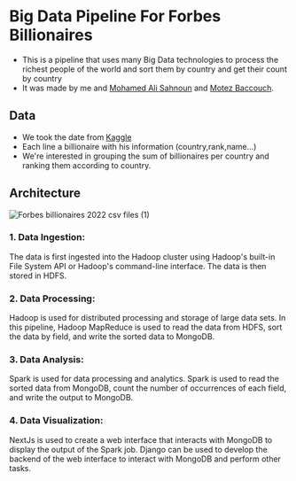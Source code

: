 # Big Data Pipeline For Forbes Billionaires

- This is a pipeline that uses many Big Data technologies to process the richest people of the world and sort them by country and get their count by country
- It was made by me and [Mohamed Ali Sahnoun](https://github.com/dalideco) and [Motez Baccouch](https://github.com/motez-baccouch).

## Data
- We took the date  from [Kaggle](https://www.kaggle.com/datasets/shrikrishnaparab/forbes-billionaires-and-companies-2022?resource=download)
- Each line a billionaire with his information (country,rank,name...)
- We're interested in grouping the sum of billionaires per country and ranking them according to country.

## Architecture
![Forbes billionaires 2022 csv files (1)](https://user-images.githubusercontent.com/30242595/222467508-2b3ea271-461d-4ffc-8522-fff5e7d3bb26.png)

### 1. Data Ingestion:
The data is first ingested into the Hadoop cluster using Hadoop's built-in File System API or Hadoop's command-line interface. The data is then stored in HDFS.

### 2. Data Processing:
Hadoop is used for distributed processing and storage of large data sets. In this pipeline, Hadoop MapReduce is used to read the data from HDFS, sort the data by field, and write the sorted data to MongoDB.

### 3. Data Analysis:
Spark is used for data processing and analytics. Spark is used to read the sorted data from MongoDB, count the number of occurrences of each field, and write the output to MongoDB.

### 4. Data Visualization:
NextJs is used to create a web interface that interacts with MongoDB to display the output of the Spark job. Django can be used to develop the backend of the web interface to interact with MongoDB and perform other tasks.
